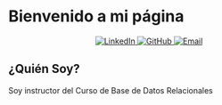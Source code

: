 # Bienvenido a mi página

<p align="center">
  <a target="_blank" href="https://www.linkedin.com/in/gines-rodriguez-778614141">
  <img alt="LinkedIn" src="https://img.shields.io/badge/LinkedIn-007785?style-for-the-badge&logo-linkedin&logoColor=white" />
</a>
<a href="#" target="_blank">
  <img alt="GitHub" src="https://img.shields.io/badge/GitHub-181717?style-for-the-badge&logo-github&logoColor=white" />
</a>
<a href="mailto: gines19800@hotmail.com">
<img alt="Email" src="https://img.shields.io/badge/Email-014836?style-for-the-badge&logo-gmail&logoColor=white" />
</a>
</p>

## ¿Quién Soy?
Soy instructor del Curso de Base de Datos Relacionales

